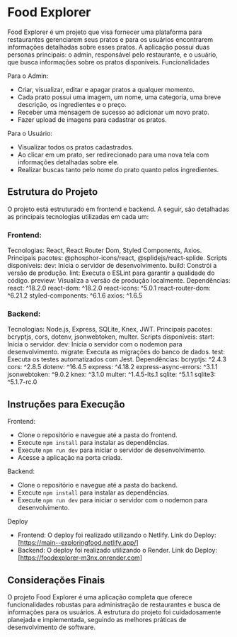# Food Explorer

Food Explorer é um projeto que visa fornecer uma plataforma para restaurantes gerenciarem seus pratos e para os usuários encontrarem informações detalhadas sobre esses pratos. A aplicação possui duas personas principais: o admin, responsável pelo restaurante, e o usuário, que busca informações sobre os pratos disponíveis.
Funcionalidades

Para o Admin:
- Criar, visualizar, editar e apagar pratos a qualquer momento.
- Cada prato possui uma imagem, um nome, uma categoria, uma breve descrição, os ingredientes e o preço.
- Receber uma mensagem de sucesso ao adicionar um novo prato.
- Fazer upload de imagens para cadastrar os pratos.

Para o Usuário:
- Visualizar todos os pratos cadastrados.
- Ao clicar em um prato, ser redirecionado para uma nova tela com informações detalhadas sobre ele.
- Realizar buscas tanto pelo nome do prato quanto pelos ingredientes.

## Estrutura do Projeto

O projeto está estruturado em frontend e backend. A seguir, são detalhadas as principais tecnologias utilizadas em cada um:

### Frontend:
Tecnologias: React, React Router Dom, Styled Components, Axios.
Principais pacotes: @phosphor-icons/react, @splidejs/react-splide.
Scripts disponíveis:
  dev: Inicia o servidor de desenvolvimento.
  build: Constrói a versão de produção.
  lint: Executa o ESLint para garantir a qualidade do código.
  preview: Visualiza a versão de produção localmente.
Dependências:
  react: ^18.2.0
  react-dom: ^18.2.0
  react-icons: ^5.0.1
  react-router-dom: ^6.21.2
  styled-components: ^6.1.6
  axios: ^1.6.5

### Backend:
Tecnologias: Node.js, Express, SQLite, Knex, JWT.
Principais pacotes: bcryptjs, cors, dotenv, jsonwebtoken, multer.
Scripts disponíveis:
  start: Inicia o servidor.
  dev: Inicia o servidor com o nodemon para desenvolvimento.
  migrate: Executa as migrações do banco de dados.
  test: Executa os testes automatizados com Jest.
Dependências:
    bcryptjs: ^2.4.3
    cors: ^2.8.5
    dotenv: ^16.4.5
    express: ^4.18.2
    express-async-errors: ^3.1.1
    jsonwebtoken: ^9.0.2
    knex: ^3.1.0
    multer: ^1.4.5-lts.1
    sqlite: ^5.1.1
    sqlite3: ^5.1.7-rc.0

## Instruções para Execução
Frontend:
  - Clone o repositório e navegue até a pasta do frontend.
  - Execute `npm install` para instalar as dependências.
  - Execute `npm run dev` para iniciar o servidor de desenvolvimento.
  - Acesse a aplicação na porta criada.

Backend:
  - Clone o repositório e navegue até a pasta do backend.
  - Execute `npm install` para instalar as dependências.
  - Execute `npm run dev` para iniciar o servidor com o nodemon para desenvolvimento.

Deploy
  - Frontend: O deploy foi realizado utilizando o Netlify. Link do Deploy: [https://main--exploringfood.netlify.app/]
  - Backend: O deploy foi realizado utilizando o Render. Link do Deploy: [https://foodexplorer-m3nx.onrender.com]

## Considerações Finais
O projeto Food Explorer é uma aplicação completa que oferece funcionalidades robustas para administração de restaurantes e busca de informações para os usuários. A estrutura do projeto foi cuidadosamente planejada e implementada, seguindo as melhores práticas de desenvolvimento de software.
